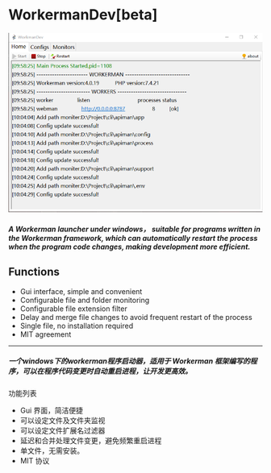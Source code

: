 # WorkermanDev[beta]

![screen](./screen.png)



##### A Workerman  launcher under windows， suitable for programs written in the Workerman framework, which can automatically restart the process when the program code changes, making development more efficient.

## Functions

- Gui interface, simple and convenient
- Configurable file and folder monitoring
- Configurable file extension filter
- Delay and merge file changes to avoid frequent restart of the process
- Single file, no installation required
- MIT agreement

------



##### 一个windows下的workerman程序启动器，适用于 Workerman 框架编写的程序，可以在程序代码变更时自动重启进程，让开发更高效。

功能列表

- Gui 界面，简洁便捷
- 可以设定文件及文件夹监视
- 可以设定文件扩展名过滤器
- 延迟和合并处理文件变更，避免频繁重启进程
- 单文件，无需安装。
- MIT 协议

